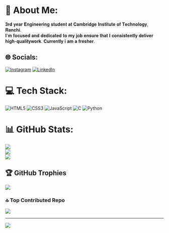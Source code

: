 # 💫 About Me:
𝟑𝐫𝐝 𝐲𝐞𝐚𝐫 𝐄𝐧𝐠𝐢𝐧𝐞𝐞𝐫𝐢𝐧𝐠 𝐬𝐭𝐮𝐝𝐞𝐧𝐭 𝐚𝐭 𝐂𝐚𝐦𝐛𝐫𝐢𝐝𝐠𝐞 𝐈𝐧𝐬𝐭𝐢𝐭𝐮𝐭𝐞 𝐨𝐟 𝐓𝐞𝐜𝐡𝐧𝐨𝐥𝐨𝐠𝐲, 𝐑𝐚𝐧𝐜𝐡𝐢.<br>𝐈'𝐦 𝐟𝐨𝐜𝐮𝐬𝐞𝐝 𝐚𝐧𝐝 𝐝𝐞𝐝𝐢𝐜𝐚𝐭𝐞𝐝 𝐭𝐨 𝐦𝐲 𝐣𝐨𝐛 𝐞𝐧𝐬𝐮𝐫𝐞 𝐭𝐡𝐚𝐭 𝐈 𝐜𝐨𝐧𝐬𝐢𝐬𝐭𝐞𝐧𝐭𝐥𝐲 𝐝𝐞𝐥𝐢𝐯𝐞𝐫 <br>𝐡𝐢𝐠𝐡-𝐪𝐮𝐚𝐥𝐢𝐭𝐲𝐰𝐨𝐫𝐤. 𝐂𝐮𝐫𝐫𝐞𝐧𝐭𝐥𝐲 𝐢 𝐚𝐦 𝐚 𝐟𝐫𝐞𝐬𝐡𝐞𝐫.


## 🌐 Socials:
[![Instagram](https://img.shields.io/badge/Instagram-%23E4405F.svg?logo=Instagram&logoColor=white)](https://instagram.com/nitish__.11) [![LinkedIn](https://img.shields.io/badge/LinkedIn-%230077B5.svg?logo=linkedin&logoColor=white)](https://linkedin.com/in/https://www.linkedin.com/in/%F0%9D%97%A1%F0%9D%97%B6%F0%9D%98%81%F0%9D%97%B6%F0%9D%98%80%F0%9D%97%B5-%F0%9D%97%9E%F0%9D%98%82%F0%9D%97%BA%F0%9D%97%AE%F0%9D%97%BF-ab306127b?utm_source=share&utm_campaign=share_via&utm_content=profile&utm_medium=android_app) 

# 💻 Tech Stack:
![HTML5](https://img.shields.io/badge/html5-%23E34F26.svg?style=for-the-badge&logo=html5&logoColor=white) ![CSS3](https://img.shields.io/badge/css3-%231572B6.svg?style=for-the-badge&logo=css3&logoColor=white) ![JavaScript](https://img.shields.io/badge/javascript-%23323330.svg?style=for-the-badge&logo=javascript&logoColor=%23F7DF1E) ![C](https://img.shields.io/badge/c-%2300599C.svg?style=for-the-badge&logo=c&logoColor=white) ![Python](https://img.shields.io/badge/python-3670A0?style=for-the-badge&logo=python&logoColor=ffdd54)
# 📊 GitHub Stats:
![](https://github-readme-stats.vercel.app/api?username=Nitish-kumar11&theme=dark&hide_border=true&include_all_commits=false&count_private=false)<br/>
![](https://nirzak-streak-stats.vercel.app/?user=Nitish-kumar11&theme=dark&hide_border=true)<br/>
![](https://github-readme-stats.vercel.app/api/top-langs/?username=Nitish-kumar11&theme=dark&hide_border=true&include_all_commits=false&count_private=false&layout=compact)

## 🏆 GitHub Trophies
![](https://github-profile-trophy.vercel.app/?username=Nitish-kumar11&theme=gruvbox&no-frame=true&no-bg=true&margin-w=4)

### 🔝 Top Contributed Repo
![](https://github-contributor-stats.vercel.app/api?username=Nitish-kumar11&limit=5&theme=dark&combine_all_yearly_contributions=true)

---
[![](https://visitcount.itsvg.in/api?id=Nitish-kumar11&icon=0&color=5)](https://visitcount.itsvg.in)

<!-- Proudly created with GPRM ( https://gprm.itsvg.in ) -->
